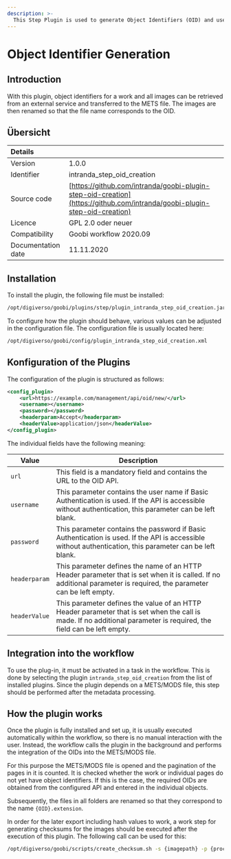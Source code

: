 ```yaml
---
description: >-
  This Step Plugin is used to generate Object Identifiers (OID) and use them within the METS files.
---
```


# Object Identifier Generation

## Introduction

With this plugin, object identifiers for a work and all images can be retrieved from an external service and transferred to the METS file. The images are then renamed so that the file name corresponds to the OID.

## Übersicht

| Details |  |
| :--- | :--- |
| Version | 1.0.0 |
| Identifier | intranda\_step\_oid\_creation |
| Source code | [https://github.com/intranda/goobi-plugin-step-oid-creation](https://github.com/intranda/goobi-plugin-step-oid-creation) |
| Licence | GPL 2.0 oder neuer |
| Compatibility | Goobi workflow 2020.09 |
| Documentation date | 11.11.2020 |

## Installation

To install the plugin, the following file must be installed:

```xml
/opt/digiverso/goobi/plugins/step/plugin_intranda_step_oid_creation.jar
```

To configure how the plugin should behave, various values can be adjusted in the configuration file. The configuration file is usually located here:

```xml
/opt/digiverso/goobi/config/plugin_intranda_step_oid_creation.xml
```

## Konfiguration of the Plugins

The configuration of the plugin is structured as follows:

```xml
<config_plugin>
    <url>https://example.com/management/api/oid/new/</url>
    <username></username>
    <password></password>
    <headerparam>Accept</headerparam>
    <headerValue>application/json</headerValue>
</config_plugin>
```

The individual fields have the following meaning:

|Value|Description|
|--- |--- |
|`url`|This field is a mandatory field and contains the URL to the OID API. |
|`username`| This parameter contains the user name if Basic Authentication is used. If the API is accessible without authentication, this parameter can be left blank.|
|`password`|This parameter contains the password if Basic Authentication is used. If the API is accessible without authentication, this parameter can be left blank.|
|`headerparam`|This parameter defines the name of an HTTP Header parameter that is set when it is called. If no additional parameter is required, the parameter can be left empty.|
|`headerValue`|This parameter defines the value of an HTTP Header parameter that is set when the call is made. If no additional parameter is required, the field can be left empty.|

## Integration into the workflow

To use the plug-in, it must be activated in a task in the workflow. This is done by selecting the plugin `intranda_step_oid_creation` from the list of installed plugins. Since the plugin depends on a METS/MODS file, this step should be performed after the metadata processing.

## How the plugin works

Once the plugin is fully installed and set up, it is usually executed automatically within the workflow, so there is no manual interaction with the user. Instead, the workflow calls the plugin in the background and performs the integration of the OIDs into the METS/MODS file.

For this purpose the METS/MODS file is opened and the pagination of the pages in it is counted. It is checked whether the work or individual pages do not yet have object identifiers. If this is the case, the required OIDs are obtained from the configured API and entered in the individual objects.

Subsequently, the files in all folders are renamed so that they correspond to the name `{OID}.extension`.

In order for the later export including hash values to work, a work step for generating checksums for the images should be executed after the execution of this plugin. The following call can be used for this:

```bash
/opt/digiverso/goobi/scripts/create_checksum.sh -s {imagepath} -p {processpath}
```
